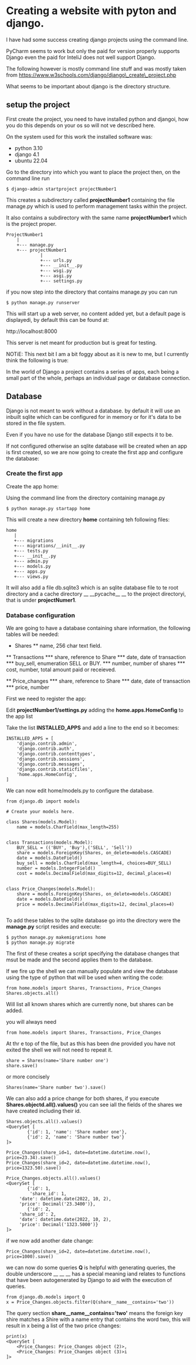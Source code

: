 # Creating a website with pyton and django.

I have had some success creating django projects using the command line.

PyCharm seems to work but only the paid for version properly
supports Django even the paid for InteliJ does not well support Django.

The following however is mostly command line stuff and was mostly
taken from
https://www.w3schools.com/django/django\_create\_project.php

What seems to be important about django is the directory structure.

## setup the project
First create the project, you need to have installed python and djangoi,
how you do this depends on your os so will not ve described here.

On the system used for this work the installed software was:

* python 3.10
* django 4.1
* ubuntu 22.04


Go to the directory into which you want to place the project
then, on the command line run

```
$ django-admin startproject projectNumber1

```
This creates a subdirectory called __projectNumber1__ containing the
file manage.py which is used to perform management tasks within the 
project.

It also contains a subdirectory with the same name __projectNumber1__
which is the project proper.

```
ProjectNumber1
    |
    +--- manage.py
    +--- projectNumber1
             |
             +--- urls.py
             +--- __init__.py
             +--- wsgi.py
             +--- asgi.py
             +--- settings.py

```

if you now step into the directory that contains manage.py you can run

```
$ python manage.py runserver
```

This will start up a web server, no content added yet, but a default
page is displayedi, by default this can be found at:

http://localhost:8000

This server is net meant for production but is great for testing.

NOTiE: This next bit I am a bit foggy about as it is new to me,
but I currently think the following is true:

In the world of Django a project contains a series of apps, each
being a small part of the whole, perhaps an individual page or
database connection.

## Database

Django is not meant to work without a database. by default it will
use an inbuilt sqlite which can be configured for in memory or for
it's data to be stored in the file system.

Even if you have no use for the database Django still expects it to be.

If not configured otherwise an sqlite database will be created when
an app is first created, so we are now going to create the first app
and configure the database:

### Create the first app

Create the app home:

Using the command line from the directory containing manage.py

```
$ python manage.py startapp home
```

This will create a new directory __home__ containing teh following files:

```
home
   |
   +--- migrations
   +--- migrations/__init__.py
   +--- tests.py
   +--- __init__.py
   +--- admin.py
   +--- models.py
   +--- apps.py
   +--- views.py
```

It will also add a file db.sqlite3 which is an sqlite database
file to te root directory and a cache directory __ \_\_pycache\_\_ __ to
the project directoryi, that is under __projectNumer1__.

### Database configuration

We are going to have a database containing share information, the
following tables will be needed:

* Shares
** name, 256 char text field.

** Transactions
*** share, reference to Share
*** date, date of transaction
*** buy_sell, enumeration SELL or BUY.
*** number, number of shares
*** cost, number, total amount paid or receieved.

** Price\_changes
*** share, reference to Share
*** date, date of transaction
*** price, number

First we need to register the app:

Edit __projectNumber1/settings.py__ adding the __home.apps.HomeConfig__
to the app list

Take the list __INSTALLED_APPS__ and add a line to the end so it becomes:

```
INSTALLED_APPS = [
    'django.contrib.admin',
    'django.contrib.auth',
    'django.contrib.contenttypes',
    'django.contrib.sessions',
    'django.contrib.messages',
    'django.contrib.staticfiles',
    'home.apps.HomeConfig',
]

```
 
We can now edit home/models.py to configure the database.

```
from django.db import models

# Create your models here.

class Shares(models.Model):
    name = models.CharField(max_length=255)


class Transactions(models.Model):
    BUY_SELL = (('BUY', 'Buy'),('SELL', 'Sell'))
    share = models.ForeignKey(Shares, on_delete=models.CASCADE)
    date = models.DateField()
    buy_sell = models.CharField(max_length=4, choices=BUY_SELL)
    number = models.IntegerField()
    cost = models.DecimalField(max_digits=12, decimal_places=4)


class Price_Changes(models.Model):
    share = models.ForeignKey(Shares, on_delete=models.CASCADE)
    date = models.DateField()
    price = models.DecimalField(max_digits=12, decimal_places=4)


```

To add these tables to the sqlite database go into the directory were
the __manage.py__ script resides and execute:

```
$ python manage.py makemigrations home
$ python manage.py migrate
```

The first of these creates a script specifying the database changes
that msut be made and the second applies them to the database.

If we fire up the shell we can manually populate and view the database
using the type of python that will be used when writing the code:

```
from home.models import Shares, Transactions, Price_Changes
Shares.objects.all()
```

Will list all known shares which are currently none, but shares can be
added.

you will always need
```
from home.models import Shares, Transactions, Price_Changes
```

At thr e top of the file, but as this has been dne provided you have
not exited the shell we will not need to repeat it.

```
share = Shares(name='Share number one')
share.save()
```
or more concisely
```
Shares(name='Share number two').save()
```

We can also add a price change for both shares, if you execute
__Shares.objectd.all().values()__ you can see iall the fields of
the shares we have created including their id.

```
Shares.objects.all().values()
<QuerySet [
		{'id': 1, 'name': 'Share number one'},
		{'id': 2, 'name': 'Share number two'}
]>

Price_Changes(share_id=1, date=datetime.datetime.now(), price=23.34).save()
Price_Changes(share_id=2, date=datetime.datetime.now(), price=1323.50).save()

Price_Changes.objects.all().values()
<QuerySet [
		{'id': 1,
		 'share_id': 1,
     'date': datetime.date(2022, 10, 2),
     'price': Decimal('23.3400')},
		{'id': 2,
     'share_id': 2,
     'date': datetime.date(2022, 10, 2),
     'price': Decimal('1323.5000')}
]>

```

if we now add another date change:

```
Price_Changes(share_id=2, date=datetime.datetime.now(), price=1000).save()
```

we can now do some queries __Q__ is helpful with generating queries,
the double underscore __ \_\_ __ has a special meaning iand relates to 
functions that have been autogenerated by Django to aid with the
execution of queries.

```
from django.db.models import Q
x = Price_Changes.objects.filter(Q(share__name__contains='two'))
```

The query section __share__name__contains='two'__ 
means the foreign key shire matches a Shire with a name 
entry that contains the word two, this will 
result in x being a list of the two price changes:

```
print(x)
<QuerySet [
    <Price_Changes: Price_Changes object (2)>,
    <Price_Changes: Price_Changes object (3)>i
]>
```
